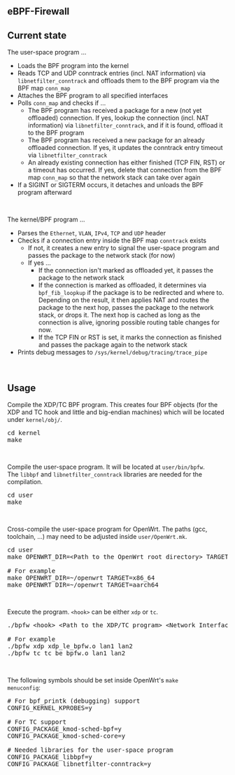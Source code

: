 ## eBPF-Firewall
## Current state
The user-space program ...
* Loads the BPF program into the kernel
* Reads TCP and UDP conntrack entries (incl. NAT information) via <code>libnetfilter_conntrack</code> and offloads them to the BPF program via the BPF map <code>conn_map</code>
* Attaches the BPF program to all specified interfaces
* Polls <code>conn_map</code> and checks if ...
    * The BPF program has received a package for a new (not yet offloaded) connection. If yes, lookup the connection (incl. NAT information) via <code>libnetfilter_conntrack</code>, and if it is found, offload it to the BPF program
    * The BPF program has received a new package for an already offloaded connection. If yes, it updates the conntrack entry timeout via <code>libnetfilter_conntrack</code>
    * An already existing connection has either finished (TCP FIN, RST) or a timeout has occurred. If yes, delete that connection from the BPF map <code>conn_map</code> so that the network stack can take over again
* If a SIGINT or SIGTERM occurs, it detaches and unloads the BPF program afterward

<br>

The kernel/BPF program ...
* Parses the <code>Ethernet</code>, <code>VLAN</code>, <code>IPv4</code>, <code>TCP</code> and <code>UDP</code> header
* Checks if a connection entry inside the BPF map <code>conntrack</code> exists
    * If not, it creates a new entry to signal the user-space program and passes the package to the network stack (for now)
    * If yes ...
        * If the connection isn't marked as offloaded yet, it passes the package to the network stack
        * If the connection is marked as offloaded, it determines via <code>bpf_fib_loopkup</code> if the package is to be redirected and where to. Depending on the result, it then applies NAT and routes the package to the next hop, passes the package to the network stack, or drops it. The next hop is cached as long as the connection is alive, ignoring possible routing table changes for now.
        * If the TCP FIN or RST is set, it marks the connection as finished and passes the package again to the network stack
* Prints debug messages to <code>/sys/kernel/debug/tracing/trace_pipe</code>

<br>

## Usage

Compile the XDP/TC BPF program. This creates four BPF objects (for the XDP and TC hook and little and big-endian machines) which will be located under <code>kernel/obj/</code>.
<pre>
cd kernel
make
</pre>
<br>

Compile the user-space program. It will be located at <code>user/bin/bpfw</code>.<br>
The <code>libbpf</code> and <code>libnetfilter_conntrack</code> libraries are needed for the compilation.
<pre>
cd user
make
</pre>
<br>

Cross-compile the user-space program for OpenWrt. The paths (gcc, toolchain, ...) may need to be adjusted inside <code>user/OpenWrt.mk</code>.
<pre>
cd user
make OPENWRT_DIR=&lt;Path to the OpenWrt root directory&gt; TARGET=&lt;OpenWrt Target&gt;

# For example
make OPENWRT_DIR=~/openwrt TARGET=x86_64
make OPENWRT_DIR=~/openwrt TARGET=aarch64
</pre>
<br>

Execute the program. <code>&lt;hook&gt;</code> can be either <code>xdp</code> or <code>tc</code>.
<pre>
./bpfw &lt;hook&gt; &lt;Path to the XDP/TC program&gt; &lt;Network Interfaces&gt;

# For example
./bpfw xdp xdp_le_bpfw.o lan1 lan2
./bpfw tc tc_be_bpfw.o lan1 lan2
</pre>
<br>

The following symbols should be set inside OpenWrt's <code>make menuconfig</code>:
<pre>
# For bpf_printk (debugging) support
CONFIG_KERNEL_KPROBES=y

# For TC support
CONFIG_PACKAGE_kmod-sched-bpf=y
CONFIG_PACKAGE_kmod-sched-core=y

# Needed libraries for the user-space program
CONFIG_PACKAGE_libbpf=y
CONFIG_PACKAGE_libnetfilter-conntrack=y
</pre>
